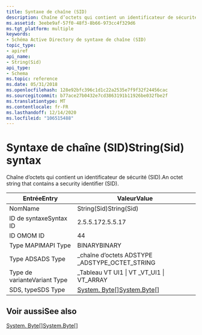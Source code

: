 ```yaml
---
title: Syntaxe de chaîne (SID)
description: Chaîne d’octets qui contient un identificateur de sécurité (SID).
ms.assetid: 3eebe9af-57f0-48f3-8b66-973cc4f329d6
ms.tgt_platform: multiple
keywords:
- Schéma Active Directory de syntaxe de chaîne (SID)
topic_type:
- apiref
api_name:
- String(Sid)
api_type:
- Schema
ms.topic: reference
ms.date: 05/31/2018
ms.openlocfilehash: 128e92bfc396c1d1c22a2535e7f9f32f24456cac
ms.sourcegitcommit: b77ace27b0432e7cd3863191b11926be032fbe2f
ms.translationtype: MT
ms.contentlocale: fr-FR
ms.lasthandoff: 12/14/2020
ms.locfileid: "106515488"
---
```

# <a name="stringsid-syntax"></a><span data-ttu-id="ec292-104">Syntaxe de chaîne (SID)</span><span class="sxs-lookup"><span data-stu-id="ec292-104">String(Sid) syntax</span></span>

<span data-ttu-id="ec292-105">Chaîne d’octets qui contient un identificateur de sécurité (SID).</span><span class="sxs-lookup"><span data-stu-id="ec292-105">An octet string that contains a security identifier (SID).</span></span>



| <span data-ttu-id="ec292-106">Entrée</span><span class="sxs-lookup"><span data-stu-id="ec292-106">Entry</span></span> | <span data-ttu-id="ec292-107">Valeur</span><span class="sxs-lookup"><span data-stu-id="ec292-107">Value</span></span> |
|--------------|-------------------------------------------------------------------|
| <span data-ttu-id="ec292-108">Nom</span><span class="sxs-lookup"><span data-stu-id="ec292-108">Name</span></span>         | <span data-ttu-id="ec292-109">String(Sid)</span><span class="sxs-lookup"><span data-stu-id="ec292-109">String(Sid)</span></span>                                                       |
| <span data-ttu-id="ec292-110">ID de syntaxe</span><span class="sxs-lookup"><span data-stu-id="ec292-110">Syntax ID</span></span>    | <span data-ttu-id="ec292-111">2.5.5.17</span><span class="sxs-lookup"><span data-stu-id="ec292-111">2.5.5.17</span></span>                                                          |
| <span data-ttu-id="ec292-112">ID OM</span><span class="sxs-lookup"><span data-stu-id="ec292-112">OM ID</span></span>        | <span data-ttu-id="ec292-113">4</span><span class="sxs-lookup"><span data-stu-id="ec292-113">4</span></span>                                                                 |
| <span data-ttu-id="ec292-114">Type MAPI</span><span class="sxs-lookup"><span data-stu-id="ec292-114">MAPI Type</span></span>    | <span data-ttu-id="ec292-115">BINARY</span><span class="sxs-lookup"><span data-stu-id="ec292-115">BINARY</span></span>                                                            |
| <span data-ttu-id="ec292-116">Type ADS</span><span class="sxs-lookup"><span data-stu-id="ec292-116">ADS Type</span></span>     | <span data-ttu-id="ec292-117">\_chaîne d’octets ADSTYPE \_</span><span class="sxs-lookup"><span data-stu-id="ec292-117">ADSTYPE\_OCTET\_STRING</span></span>                                            |
| <span data-ttu-id="ec292-118">Type de variante</span><span class="sxs-lookup"><span data-stu-id="ec292-118">Variant Type</span></span> | <span data-ttu-id="ec292-119">\_Tableau VT UI1 \| VT \_</span><span class="sxs-lookup"><span data-stu-id="ec292-119">VT\_UI1 \| VT\_ARRAY</span></span>                                              |
| <span data-ttu-id="ec292-120">SDS, type</span><span class="sxs-lookup"><span data-stu-id="ec292-120">SDS Type</span></span>     | <span data-ttu-id="ec292-121">[System. Byte\[\]](/dotnet/api/system.byte)</span><span class="sxs-lookup"><span data-stu-id="ec292-121">[System.Byte\[\]](/dotnet/api/system.byte)</span></span> |



## <a name="see-also"></a><span data-ttu-id="ec292-122">Voir aussi</span><span class="sxs-lookup"><span data-stu-id="ec292-122">See also</span></span>

<dl> <dt>

<span data-ttu-id="ec292-123">[System. Byte\[\]](/dotnet/api/system.byte)</span><span class="sxs-lookup"><span data-stu-id="ec292-123">[System.Byte\[\]](/dotnet/api/system.byte)</span></span>
</dt> </dl>

 

 
